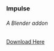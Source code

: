 ### Impulse
###### A Blender addon

[Download Here](https://raw.githubusercontent.com/natecraddock/impulse/master/impulse.py)

